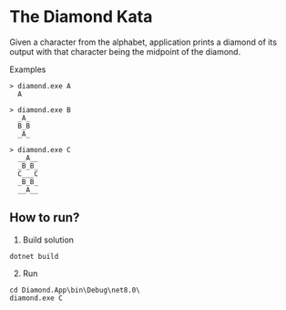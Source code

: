 # The Diamond Kata

Given a character from the alphabet, application prints a diamond of its output with that character being the midpoint of the diamond.

Examples

    > diamond.exe A
      A

    > diamond.exe B
      _A_
      B_B
      _A_

    > diamond.exe C
      __A__
      _B_B_
      C___C
      _B_B_
      __A__

## How to run?

1. Build solution
```
dotnet build
```

2. Run

```
cd Diamond.App\bin\Debug\net8.0\
diamond.exe C
```